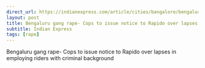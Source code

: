 ```yaml
---
direct_url: https://indianexpress.com/article/cities/bangalore/bengaluru-gang-rape-cops-notice-rapido-riders-criminal-background-8298936/
layout: post
title: Bengaluru gang rape- Cops to issue notice to Rapido over lapses in employing riders with criminal background
subtitle: Indian Express
tags: [rape]
---
```


Bengaluru gang rape- Cops to issue notice to Rapido over lapses in employing riders with criminal background